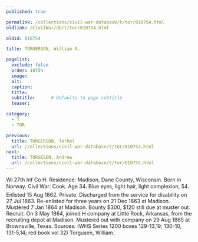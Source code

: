```yaml
---
published: true

permalink: /collections/civil-war-database/t/tor/010754.html
oldlink: /CivilWar/db/t/tor/010754.html

oldid: 010754

title: TORGERSON, William A.

pagelist:
  exclude: false
  order: 10754
  image: 
  alt:
  caption:
  title:
  subtitle:      # Defaults to page subtitle
  teaser:

category: 
  - T 
  - TOR

previous:
  title: TORGERSON, Torkel
  url: /collections/civil-war-database/t/tor/010753.html  
next:
  title: TORGESEN, Andrew
  url: /collections/civil-war-database/t/tor/010755.html   
---
```

WI 27th Inf Co H. Residence: Madison, Dane County, Wisconsin. Born in Norway. Civil War: Cook. Age 34. Blue eyes, light hair, light complexion, 5&#146;4&#148;. Enlisted 15 Aug 1862. Private. Discharged from the service for disability on 27 Jul 1863. Re-enlisted for three years on 21 Dec 1863 at Madison. Mustered 7 Jan 1864 at Madison. Bounty $300, $120 still due at muster out. Recruit. On 3 May 1864, joined H company at Little Rock, Arkansas, from the recruiting depot at Madison. Mustered out with company on 29 Aug 1865 at Brownsville, Texas. Sources: (WHS Series 1200 boxes 129-13,19; 130-10, 131-5,14; red book vol 32) &#147;Torgusen, William&#148;.